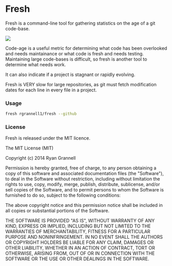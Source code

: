 Fresh
======================

Fresh is a command-line tool for gathering statistics on
the age of a git code-base.

<img src="fresh.gif"> </img>

Code-age is a useful metric for determining what code has been
overlooked and needs maintainance or what code is fresh and needs testing. Maintaining
large code-bases is difficult, so fresh is another tool to determine what needs work.

It can also indicate if a project is stagnant or rapidly evolving.

Fresh is VERY slow for large repositories, as git must fetch modification dates
for each line in every file in a project.

### Usage

```bash
fresh rgrannell1/fresh --github
```

### License

Fresh is released under the MIT licence.

The MIT License (MIT)

Copyright (c) 2014 Ryan Grannell

Permission is hereby granted, free of charge, to any person obtaining a copy of this software and associated documentation files (the "Software"), to deal in the Software without restriction, including without limitation the rights to use, copy, modify, merge, publish, distribute, sublicense, and/or sell copies of the Software, and to permit persons to whom the Software is furnished to do so, subject to the following conditions:

The above copyright notice and this permission notice shall be included in all copies or substantial portions of the Software.

THE SOFTWARE IS PROVIDED "AS IS", WITHOUT WARRANTY OF ANY KIND, EXPRESS OR IMPLIED, INCLUDING BUT NOT LIMITED TO THE WARRANTIES OF MERCHANTABILITY, FITNESS FOR A PARTICULAR PURPOSE AND NONINFRINGEMENT. IN NO EVENT SHALL THE AUTHORS OR COPYRIGHT HOLDERS BE LIABLE FOR ANY CLAIM, DAMAGES OR OTHER LIABILITY, WHETHER IN AN ACTION OF CONTRACT, TORT OR OTHERWISE, ARISING FROM, OUT OF OR IN CONNECTION WITH THE SOFTWARE OR THE USE OR OTHER DEALINGS IN THE SOFTWARE.
